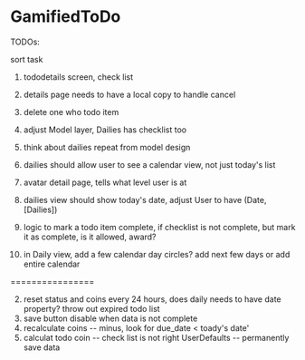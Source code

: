 # GamifiedToDo

TODOs:

sort task

1. tododetails screen, check list 
3. details page needs to have a local copy to handle cancel

2. delete one who todo item

1. adjust Model layer, Dailies has checklist too
4. think about dailies repeat from model design 
5. dailies should allow user to see a calendar view,   not just today's list
6. avatar detail page,  tells what level user is at

8. dailies view should show today's date,  adjust User to have (Date, [Dailies])

3. logic to mark a todo item complete,  if checklist is not complete, but mark it as complete, is it allowed, award?
4. in Daily view,  add a few calendar day circles?   add next few days or add entire calendar


================

2. reset status and coins every 24 hours, does daily needs to have date property? throw out expired todo list
3. save button disable when data is not complete
4. recalculate coins -- minus, look for due_date < toady's date'
3. calculat todo coin -- check list is not right
UserDefaults -- permanently save data

